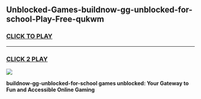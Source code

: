 
## Unblocked-Games-buildnow-gg-unblocked-for-school-Play-Free-qukwm
<h3>
<a href="https://premium76.site?title=buildnow-gg-unblocked-for-school&ref=23A">CLICK TO PLAY</a></h3>
<hr>

<h3>
<a href="https://premium76.site?title=buildnow-gg-unblocked-for-school&ref=23A">CLICK 2 PLAY</a>
  
</h3>

<a href="https://premium76.site?title=buildnow-gg-unblocked-for-school&ref=23A"><img src="https://clearcache.store/games.png"></a>


**buildnow-gg-unblocked-for-school games unblocked: Your Gateway to Fun and Accessible Online Gaming**
